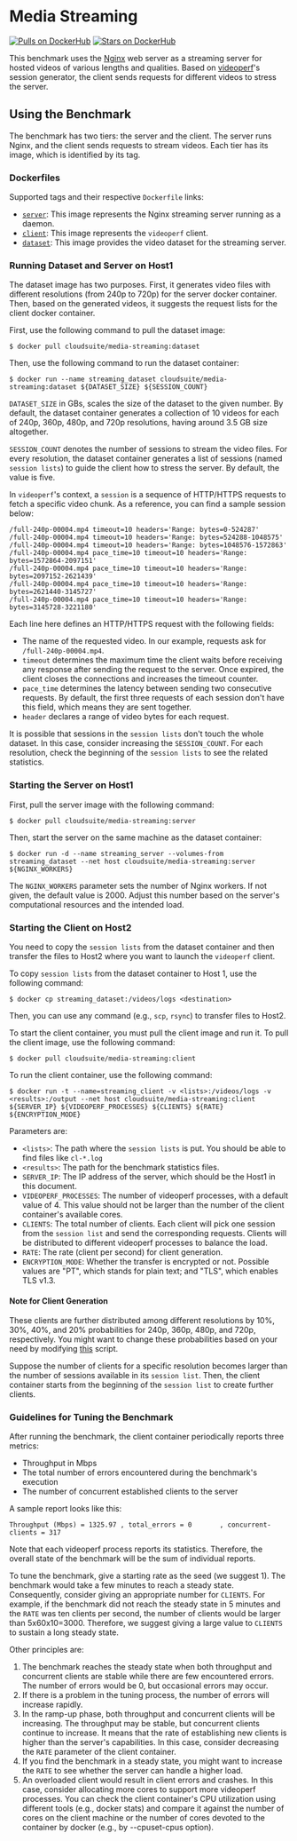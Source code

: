 # Media Streaming

[![Pulls on DockerHub][dhpulls]][dhrepo]
[![Stars on DockerHub][dhstars]][dhrepo]

This benchmark uses the [Nginx][nginx_repo] web server as a streaming server for hosted videos of various lengths and qualities. Based on [videoperf][httperf_repo]'s session generator, the client sends requests for different videos to stress the server.

## Using the Benchmark ##
The benchmark has two tiers: the server and the client. The server runs Nginx, and the client sends requests to stream videos. Each tier has its image, which is identified by its tag.

### Dockerfiles ###

Supported tags and their respective `Dockerfile` links:

 - [`server`][serverdocker]: This image represents the Nginx streaming server running as a daemon.
 - [`client`][clientdocker]: This image represents the `videoperf` client.
 - [`dataset`][datasetdocker]: This image provides the video dataset for the streaming server.

### Running Dataset and Server on Host1

The dataset image has two purposes. First, it generates video files with different resolutions (from 240p to 720p) for the server docker container. 
Then, based on the generated videos, it suggests the request lists for the client docker container. 

First, use the following command to pull the dataset image:

    $ docker pull cloudsuite/media-streaming:dataset

Then, use the following command to run the dataset container:

    $ docker run --name streaming_dataset cloudsuite/media-streaming:dataset ${DATASET_SIZE} ${SESSION_COUNT}
    
`DATASET_SIZE` in GBs, scales the size of the dataset to the given number. By default, the dataset container generates a collection of 10 videos for each of 240p, 360p, 480p, and 720p resolutions, having around 3.5 GB size altogether. 

`SESSION_COUNT` denotes the number of sessions to stream the video files. For every resolution, the dataset container generates a list of sessions (named `session lists`) to guide the client how to stress the server. By default, the value is five. 

In `videoperf`'s context, a `session` is a sequence of HTTP/HTTPS requests to fetch a specific video chunk. As a reference, you can find a sample session below:

```
/full-240p-00004.mp4 timeout=10 headers='Range: bytes=0-524287'
/full-240p-00004.mp4 timeout=10 headers='Range: bytes=524288-1048575'
/full-240p-00004.mp4 timeout=10 headers='Range: bytes=1048576-1572863'
/full-240p-00004.mp4 pace_time=10 timeout=10 headers='Range: bytes=1572864-2097151'
/full-240p-00004.mp4 pace_time=10 timeout=10 headers='Range: bytes=2097152-2621439'
/full-240p-00004.mp4 pace_time=10 timeout=10 headers='Range: bytes=2621440-3145727'
/full-240p-00004.mp4 pace_time=10 timeout=10 headers='Range: bytes=3145728-3221180'
```
Each line here defines an HTTP/HTTPS request with the following fields:
- The name of the requested video. In our example, requests ask for `/full-240p-00004.mp4`.
- `timeout` determines the maximum time the client waits before receiving any response after sending the request to the server. Once expired, the client closes the connections and increases the timeout counter. 
- `pace_time` determines the latency between sending two consecutive requests. By default, the first three requests of each session don't have this field, which means they are sent together. 
- `header` declares a range of video bytes for each request. 

It is possible that sessions in the `session lists` don't touch the whole dataset. In this case, consider increasing the `SESSION_COUNT`. For each resolution, check the beginning of the `session lists` to see the related statistics.

### Starting the Server on Host1 ####
First,  pull the server image with the following command:

    $ docker pull cloudsuite/media-streaming:server

Then, start the server on the same machine as the dataset container: 

    $ docker run -d --name streaming_server --volumes-from streaming_dataset --net host cloudsuite/media-streaming:server ${NGINX_WORKERS}

The `NGINX_WORKERS` parameter sets the number of Nginx workers. If not given, the default value is 2000. Adjust this number based on the server's computational resources and the intended load.  

### Starting the Client on Host2 ###

You need to copy the `session lists` from the dataset container and then transfer the files to Host2 where you want to launch the `videoperf` client. 

To copy `session lists` from the dataset container to Host 1, use the following command:

    $ docker cp streaming_dataset:/videos/logs <destination>

Then, you can use any command (e.g., `scp`, `rsync`) to transfer files to Host2. 

To start the client container, you must pull the client image and run it. To pull the client image, use the following command:

    $ docker pull cloudsuite/media-streaming:client

To run the client container, use the following command:

    $ docker run -t --name=streaming_client -v <lists>:/videos/logs -v <results>:/output --net host cloudsuite/media-streaming:client ${SERVER_IP} ${VIDEOPERF_PROCESSES} ${CLIENTS} ${RATE} ${ENCRYPTION_MODE}

Parameters are:
- `<lists>`: The path where the `session lists` is put. You should be able to find files like `cl-*.log`
- `<results>`: The path for the benchmark statistics files. 
- `SERVER_IP`: The IP address of the server, which should be the Host1 in this document. 
- `VIDEOPERF_PROCESSES`: The number of videoperf processes, with a default value of 4. This value should not be larger than the number of the client container's available cores. 
- `CLIENTS`: The total number of clients. Each client will pick one session from the `session list` and send the corresponding requests. Clients will be distributed to different videoperf processes to balance the load. 
- `RATE`: The rate (client per second) for client generation. 
- `ENCRYPTION_MODE`: Whether the transfer is encrypted or not. Possible values are "PT", which stands for plain text; and "TLS", which enables TLS v1.3.

#### Note for Client Generation

These clients are further distributed among different resolutions by 10%, 30%, 40%, and 20% probabilities for 240p, 360p, 480p, and 720p, respectively. You might want to change these probabilities based on your need by modifying [this](https://github.com/parsa-epfl/cloudsuite/blob/main/benchmarks/media-streaming/client/files/run/peak_hunter/launch_remote.sh) script. 

Suppose the number of clients for a specific resolution becomes larger than the number of sessions available in its `session list`. Then, the client container starts from the beginning of the `session list` to create further clients. 

### Guidelines for Tuning the Benchmark

After running the benchmark, the client container periodically reports three metrics:
- Throughput in Mbps
- The total number of errors encountered during the benchmark's execution
- The number of concurrent established clients to the server

A sample report looks like this:
```
Throughput (Mbps) = 1325.97 , total_errors = 0       , concurrent-clients = 317
```
Note that each videoperf process reports its statistics. Therefore, the overall state of the benchmark will be the sum of individual reports. 

To tune the benchmark, give a starting rate as the seed (we suggest 1). The benchmark would take a few minutes to reach a steady state. Consequently, consider giving an appropriate number for `CLIENTS`. For example, if the benchmark did not reach the steady state in 5 minutes and the `RATE` was ten clients per second, the number of clients would be larger than 5x60x10=3000. Therefore, we suggest giving a large value to `CLIENTS` to sustain a long steady state. 

Other principles are:
1. The benchmark reaches the steady state when both throughput and concurrent clients are stable while there are few encountered errors. The number of errors would be 0, but occasional errors may occur. 
2. If there is a problem in the tuning process, the number of errors will increase rapidly. 
3. In the ramp-up phase, both throughput and concurrent clients will be increasing. The throughput may be stable, but concurrent clients continue to increase. It means that the rate of establishing new clients is higher than the server's capabilities. In this case, consider decreasing the `RATE` parameter of the client container.
4. If you find the benchmark in a steady state, you might want to increase the `RATE` to see whether the server can handle a higher load.
5. An overloaded client would result in client errors and crashes. In this case, consider allocating more cores to support more videoperf processes.  You can check the client container's CPU utilization using different tools (e.g., docker stats) and compare it against the number of cores on the client machine or the number of cores devoted to the container by docker (e.g., by --cpuset-cpus option).

[datasetdocker]: https://github.com/parsa-epfl/cloudsuite/blob/main/benchmarks/media-streaming/dataset/Dockerfile "Dataset Dockerfile"  

[serverdocker]: https://github.com/parsa-epfl/cloudsuite/blob/main/benchmarks/media-streaming/server/Dockerfile "Server Dockerfile"

[clientdocker]: https://github.com/parsa-epfl/cloudsuite/blob/main/benchmarks/media-streaming/client/Dockerfile "Client Dockerfile"

[repo]: https://github.com/parsa-epfl/cloudsuite/tree/main/benchmarks/media-streaming "GitHub Repo"
[dhrepo]: https://hub.docker.com/r/cloudsuite/media-streaming/ "DockerHub Page"
[dhpulls]: https://img.shields.io/docker/pulls/cloudsuite/media-streaming.svg "Go to DockerHub Page"
[dhstars]: https://img.shields.io/docker/stars/cloudsuite/media-streaming.svg "Go to DockerHub Page"
[nginx_repo]: https://github.com/nginx/nginx "Nginx repo"
[httperf_repo]: https://github.com/httperf/httperf "httperf repo"
